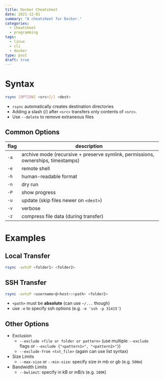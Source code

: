 ```yaml
---
title: Docker Cheatsheet
date: 2021-12-01
summary: "A cheatsheet for Docker."
categories:
  - cheatsheet
  - programming
tags:
  - linux
  - cli
  - docker
type: post
draft: true
---
```


# Syntax
```bash
rsync [OPTION] <src>[/] <dest>
```

- `rsync` automatically creates destination directories
- Adding a slash (/) after `<src>` transfers only contents of `<src>`.
- Use `--delete` to remove extraneous files

## Common Options
| flag | description                                                                      |
| ---- | -------------------------------------------------------------------------------- |
| `-a` | archive mode (recursive + preserve symlink, permissions, ownerships, timestamps) |
| `-e` | remote shell                                                                     |
| `-h` | human-readable format                                                            |
| `-n` | dry run                                                                          |
| `-P` | show progress                                                                    |
| `-u` | update (skip files newer on `<dest>`)                                            |
| `-v` | verbose                                                                          |
| `-z` | compress file data (during transfer)                                             |

# Examples
## Local Transfer
```bash
rsync -avhzP <folder1> <folder2>
```

## SSH Transfer
```bash
rsync -avhzP <username>@<host>:<path> <folder2>
```

- `<path>` must be **absolute** (can use `~/...` though)
- use `-e` to specify ssh options (e.g. `-e 'ssh -p 31415'`)

## Other Options
- Exclusion
	- `--exclude <file or folder or pattern>` (use multiple `--exclude` flags or `--exclude {"<pattern1>", "<pattern2>"}`)
	- `--exclude-from <txt_file>` (again can use list syntax)
- Size Limits
	- `--max-size` or `--min-size`: specify size in mb or gb (e.g. `500m`)
- Bandwidth Limits
	- `--bwlimit`: specify in kB or mB/s (e.g. `100K`)



